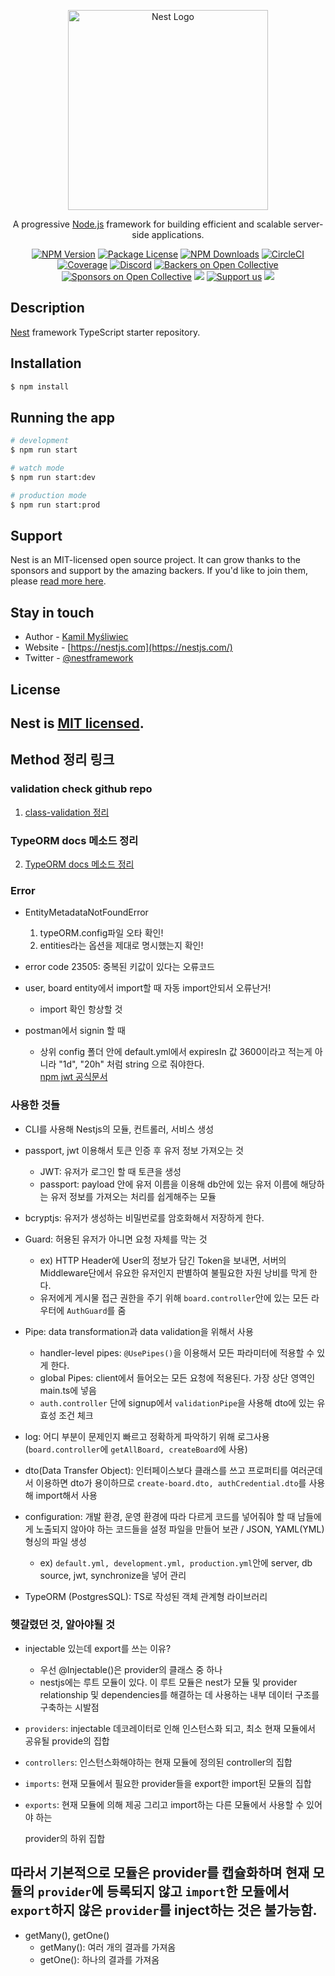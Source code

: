 <p align="center">
  <a href="http://nestjs.com/" target="blank"><img src="https://nestjs.com/img/logo_text.svg" width="320" alt="Nest Logo" /></a>
</p>

[circleci-image]: https://img.shields.io/circleci/build/github/nestjs/nest/master?token=abc123def456
[circleci-url]: https://circleci.com/gh/nestjs/nest

  <p align="center">A progressive <a href="http://nodejs.org" target="_blank">Node.js</a> framework for building efficient and scalable server-side applications.</p>
    <p align="center">
<a href="https://www.npmjs.com/~nestjscore" target="_blank"><img src="https://img.shields.io/npm/v/@nestjs/core.svg" alt="NPM Version" /></a>
<a href="https://www.npmjs.com/~nestjscore" target="_blank"><img src="https://img.shields.io/npm/l/@nestjs/core.svg" alt="Package License" /></a>
<a href="https://www.npmjs.com/~nestjscore" target="_blank"><img src="https://img.shields.io/npm/dm/@nestjs/common.svg" alt="NPM Downloads" /></a>
<a href="https://circleci.com/gh/nestjs/nest" target="_blank"><img src="https://img.shields.io/circleci/build/github/nestjs/nest/master" alt="CircleCI" /></a>
<a href="https://coveralls.io/github/nestjs/nest?branch=master" target="_blank"><img src="https://coveralls.io/repos/github/nestjs/nest/badge.svg?branch=master#9" alt="Coverage" /></a>
<a href="https://discord.gg/G7Qnnhy" target="_blank"><img src="https://img.shields.io/badge/discord-online-brightgreen.svg" alt="Discord"/></a>
<a href="https://opencollective.com/nest#backer" target="_blank"><img src="https://opencollective.com/nest/backers/badge.svg" alt="Backers on Open Collective" /></a>
<a href="https://opencollective.com/nest#sponsor" target="_blank"><img src="https://opencollective.com/nest/sponsors/badge.svg" alt="Sponsors on Open Collective" /></a>
  <a href="https://paypal.me/kamilmysliwiec" target="_blank"><img src="https://img.shields.io/badge/Donate-PayPal-ff3f59.svg"/></a>
    <a href="https://opencollective.com/nest#sponsor"  target="_blank"><img src="https://img.shields.io/badge/Support%20us-Open%20Collective-41B883.svg" alt="Support us"></a>
  <a href="https://twitter.com/nestframework" target="_blank"><img src="https://img.shields.io/twitter/follow/nestframework.svg?style=social&label=Follow"></a>
</p>
  <!--[![Backers on Open Collective](https://opencollective.com/nest/backers/badge.svg)](https://opencollective.com/nest#backer)
  [![Sponsors on Open Collective](https://opencollective.com/nest/sponsors/badge.svg)](https://opencollective.com/nest#sponsor)-->

## Description

[Nest](https://github.com/nestjs/nest) framework TypeScript starter repository.

## Installation

```bash
$ npm install
```

## Running the app

```bash
# development
$ npm run start

# watch mode
$ npm run start:dev

# production mode
$ npm run start:prod
```

## Support

Nest is an MIT-licensed open source project. It can grow thanks to the sponsors and support by the amazing backers. If you'd like to join them, please [read more here](https://docs.nestjs.com/support).

## Stay in touch

- Author - [Kamil Myśliwiec](https://kamilmysliwiec.com)
- Website - [https://nestjs.com](https://nestjs.com/)
- Twitter - [@nestframework](https://twitter.com/nestframework)

## License

Nest is [MIT licensed](LICENSE).
---
## Method 정리 링크
### validation check github repo
1. <a href="https://github.com/typestack/class-validator#manual-validation">class-validation 정리</a>

### TypeORM docs 메소드 정리
2. <a href="https://typeorm.io/#/repository-api">TypeORM docs 메소드 정리</a> 

### Error
- EntityMetadataNotFoundError
  1. typeORM.config파일 오타 확인!
  2. entities라는 옵션을 제대로 명시했는지 확인!

- error code 
23505: 중복된 키값이 있다는 오류코드

- user, board entity에서 import할 때 자동 import안되서 오류난거!
  - import 확인 항상할 것

- postman에서 signin 할 때 
  - 상위 config 폴더 안에 default.yml에서 expiresIn 값 3600이라고 적는게 아니라 "1d", "20h" 처럼 string 으로 줘야한다.<br>
  <a href="https://www.npmjs.com/package/jsonwebtoken">npm jwt 공식문서</a>

### 사용한 것들
- CLI를 사용해 Nestjs의 모듈, 컨트롤러, 서비스 생성

- passport, jwt 이용해서 토큰 인증 후 유저 정보 가져오는 것
  - JWT: 유저가 로그인 할 때 토큰을 생성
  - passport: payload 안에 유저 이름을 이용해 db안에 있는 유저 이름에 해당하는 유저 정보를 가져오는 처리를 쉽게해주는 모듈

- bcryptjs: 유저가 생성하는 비밀번로를 암호화해서 저장하게 한다.

- Guard: 허용된 유저가 아니면 요청 자체를 막는 것
  - ex) HTTP Header에 User의 정보가 담긴 Token을 보내면, 서버의 Middleware단에서 유요한 유저인지 판별하여 불필요한 자원 낭비를 막게 한다.
  - 유저에게 게시물 접근 권한을 주기 위해 `board.controller`안에 있는 모든 라우터에 `AuthGuard`를 줌

- Pipe: data transformation과 data validation을 위해서 사용
  - handler-level pipes: `@UsePipes()`을 이용해서 모든 파라미터에 적용할 수 있게 한다.
  - global Pipes: client에서 들어오는 모든 요청에 적용된다. 가장 상단 영역인 main.ts에 넣음
  - `auth.controller` 단에 signup에서 `validationPipe`을 사용해 dto에 있는 유효성 조건 체크

- log: 어디 부분이 문제인지 빠르고 정확하게 파악하기 위해 로그사용 (`board.controller`에 `getAllBoard, createBoard`에 사용)

- dto(Data Transfer Object): 인터페이스보다 클래스를 쓰고 프로퍼티를 여러군데서 이용하면 dto가 용이하므로 `create-board.dto, authCredential.dto`를 사용해 import해서 사용

- configuration: 개발 환경, 운영 환경에 따라 다르게 코드를 넣어줘야 할 때 남들에게 노출되지 않아야 하는 코드들을 설정 파일을 만들어 보관 / JSON, YAML(YML)형싱의 파일 생성 
  - ex) `default.yml, development.yml, production.yml`안에 server, db source, jwt, synchronize을 넣어 관리

- TypeORM (PostgresSQL): TS로 작성된 객체 관계형 라이브러리
### 헷갈렸던 것, 알아야될 것
- injectable 있는데 export를 쓰는 이유?
  - 우선 @Injectable()은 provider의 클래스 중 하나
  - nestjs에는 루트 모듈이 있다. 이 루트 모듈은 nest가 모듈 및 provider relationship 및 dependencies를 해결하는 데 사용하는 내부 데이터 구조를 구축하는 시발점

- `providers`: injectable 데코레이터로 인해 인스턴스화 되고, 최소 현재 모듈에서 공유될 provide의 집합
- `controllers`: 인스턴스화해야하는 현재 모듈에 정의된 controller의 집합
- `imports`: 현재 모듈에서 필요한 provider들을 export한 import된 모듈의 집합
- `exports`: 현재 모듈에 의해 제공 그리고 import하는 다른 모듈에서 사용할 수 있어야 하는 <p>provider의 하위 집합</p>

따라서 기본적으로 모듈은 provider를 캡슐화하며 현재 모듈의 `provider`에 등록되지 않고 `import`한 모듈에서 `export`하지 않은 `provider`를 inject하는 것은 불가능함.
----
- getMany(), getOne()
  - getMany(): 여러 개의 결과를 가져옴
  - getOne(): 하나의 결과를 가져옴